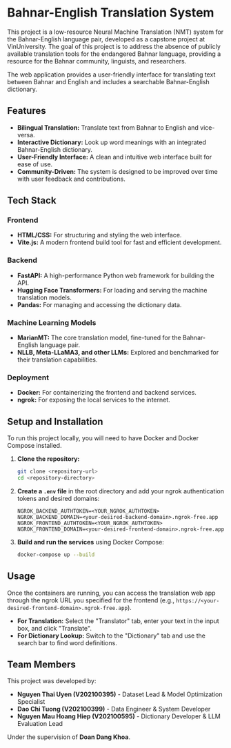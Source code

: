 # Bahnar-English Translation System

This project is a low-resource Neural Machine Translation (NMT) system for the Bahnar-English language pair, developed as a capstone project at VinUniversity. The goal of this project is to address the absence of publicly available translation tools for the endangered Bahnar language, providing a resource for the Bahnar community, linguists, and researchers.

The web application provides a user-friendly interface for translating text between Bahnar and English and includes a searchable Bahnar-English dictionary.

## Features

* **Bilingual Translation:** Translate text from Bahnar to English and vice-versa.
* **Interactive Dictionary:** Look up word meanings with an integrated Bahnar-English dictionary.
* **User-Friendly Interface:** A clean and intuitive web interface built for ease of use.
* **Community-Driven:** The system is designed to be improved over time with user feedback and contributions.

## Tech Stack

### Frontend
* **HTML/CSS:** For structuring and styling the web interface.
* **Vite.js:** A modern frontend build tool for fast and efficient development.

### Backend
* **FastAPI:** A high-performance Python web framework for building the API.
* **Hugging Face Transformers:** For loading and serving the machine translation models.
* **Pandas:** For managing and accessing the dictionary data.

### Machine Learning Models
* **MarianMT:** The core translation model, fine-tuned for the Bahnar-English language pair.
* **NLLB, Meta-LLaMA3, and other LLMs:** Explored and benchmarked for their translation capabilities.

### Deployment
* **Docker:** For containerizing the frontend and backend services.
* **ngrok:** For exposing the local services to the internet.

## Setup and Installation

To run this project locally, you will need to have Docker and Docker Compose installed.

1.  **Clone the repository:**
    ```bash
    git clone <repository-url>
    cd <repository-directory>
    ```

2.  **Create a `.env` file** in the root directory and add your ngrok authentication tokens and desired domains:
    ```
    NGROK_BACKEND_AUTHTOKEN=<YOUR_NGROK_AUTHTOKEN>
    NGROK_BACKEND_DOMAIN=<your-desired-backend-domain>.ngrok-free.app
    NGROK_FRONTEND_AUTHTOKEN=<YOUR_NGROK_AUTHTOKEN>
    NGROK_FRONTEND_DOMAIN=<your-desired-frontend-domain>.ngrok-free.app
    ```

3.  **Build and run the services** using Docker Compose:
    ```bash
    docker-compose up --build
    ```

## Usage

Once the containers are running, you can access the translation web app through the ngrok URL you specified for the frontend (e.g., `https://<your-desired-frontend-domain>.ngrok-free.app`).

* **For Translation:** Select the "Translator" tab, enter your text in the input box, and click "Translate".
* **For Dictionary Lookup:** Switch to the "Dictionary" tab and use the search bar to find word definitions.

## Team Members

This project was developed by:

* **Nguyen Thai Uyen (V202100395)** - Dataset Lead & Model Optimization Specialist
* **Dao Chi Tuong (V202100399)** - Data Engineer & System Developer
* **Nguyen Mau Hoang Hiep (V202100595)** - Dictionary Developer & LLM Evaluation Lead

Under the supervision of **Doan Dang Khoa**.